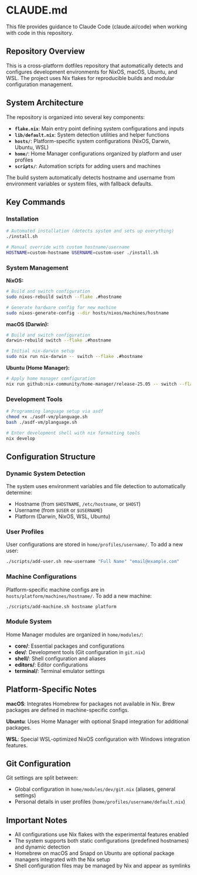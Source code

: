 # CLAUDE.md

This file provides guidance to Claude Code (claude.ai/code) when working with code in this repository.

## Repository Overview

This is a cross-platform dotfiles repository that automatically detects and configures development environments for NixOS, macOS, Ubuntu, and WSL. The project uses Nix flakes for reproducible builds and modular configuration management.

## System Architecture

The repository is organized into several key components:

- **`flake.nix`**: Main entry point defining system configurations and inputs
- **`lib/default.nix`**: System detection utilities and helper functions  
- **`hosts/`**: Platform-specific system configurations (NixOS, Darwin, Ubuntu, WSL)
- **`home/`**: Home Manager configurations organized by platform and user profiles
- **`scripts/`**: Automation scripts for adding users and machines

The build system automatically detects hostname and username from environment variables or system files, with fallback defaults.

## Key Commands

### Installation
```bash
# Automated installation (detects system and sets up everything)
./install.sh

# Manual override with custom hostname/username
HOSTNAME=custom-hostname USERNAME=custom-user ./install.sh
```

### System Management

**NixOS:**
```bash
# Build and switch configuration
sudo nixos-rebuild switch --flake .#hostname

# Generate hardware config for new machine
sudo nixos-generate-config --dir hosts/nixos/machines/hostname
```

**macOS (Darwin):**
```bash
# Build and switch configuration
darwin-rebuild switch --flake .#hostname

# Initial nix-darwin setup
sudo nix run nix-darwin -- switch --flake .#hostname
```

**Ubuntu (Home Manager):**
```bash
# Apply home manager configuration
nix run github:nix-community/home-manager/release-25.05 -- switch --flake .#username@hostname
```

### Development Tools
```bash
# Programming language setup via asdf
chmod +x ./asdf-vm/planguage.sh
bash ./asdf-vm/planguage.sh

# Enter development shell with nix formatting tools
nix develop
```

## Configuration Structure

### Dynamic System Detection
The system uses environment variables and file detection to automatically determine:
- Hostname (from `$HOSTNAME`, `/etc/hostname`, or `$HOST`)
- Username (from `$USER` or `$USERNAME`) 
- Platform (Darwin, NixOS, WSL, Ubuntu)

### User Profiles
User configurations are stored in `home/profiles/username/`. To add a new user:
```bash
./scripts/add-user.sh new-username "Full Name" "email@example.com"
```

### Machine Configurations
Platform-specific machine configs are in `hosts/platform/machines/hostname/`. To add a new machine:
```bash
./scripts/add-machine.sh hostname platform
```

### Module System
Home Manager modules are organized in `home/modules/`:
- **core/**: Essential packages and configurations
- **dev/**: Development tools (Git configuration in `git.nix`)
- **shell/**: Shell configuration and aliases  
- **editors/**: Editor configurations
- **terminal/**: Terminal emulator settings

## Platform-Specific Notes

**macOS**: Integrates Homebrew for packages not available in Nix. Brew packages are defined in machine-specific configs.

**Ubuntu**: Uses Home Manager with optional Snapd integration for additional packages.

**WSL**: Special WSL-optimized NixOS configuration with Windows integration features.

## Git Configuration

Git settings are split between:
- Global configuration in `home/modules/dev/git.nix` (aliases, general settings)
- Personal details in user profiles (`home/profiles/username/default.nix`)

## Important Notes

- All configurations use Nix flakes with the experimental features enabled
- The system supports both static configurations (predefined hostnames) and dynamic detection
- Homebrew on macOS and Snapd on Ubuntu are optional package managers integrated with the Nix setup
- Shell configuration files may be managed by Nix and appear as symlinks